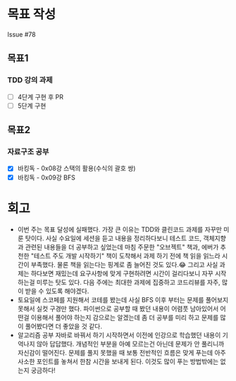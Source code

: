 # 목표 작성
Issue #78

## 목표1
### TDD 강의 과제
- [ ] 4단계 구현 후 PR
- [ ] 5단계 구현

## 목표2
### 자료구조 공부
- [x] 바킹독 - 0x08강 스택의 활용(수식의 괄호 쌍)
- [x] 바킹독 - 0x09강 BFS

# 회고
* 이번 주는 목표 달성에 실패했다. 가장 큰 이유는 TDD와 클린코드 과제를 자꾸만 미룬 탓이다. 사실 수요일에 세션을 듣고 내용을 정리하다보니 테스트 코드, 객체지향과 관련된 내용들을 더 공부하고 싶었는데 마침 주문한 "오브젝트" 책과, 에버가 추천한 "테스트 주도 개발 시작하기" 책이 도착해서 과제 하기 전에 책 읽을 읽느라 시간이 부족했다. 물론 책을 읽는다는 핑계로 좀 늘어진 것도 있다.😂 그리고 사실 과제는 하다보면 재밌는데 요구사항에 맞게 구현하려면 시간이 걸리다보니 자꾸 시작하는걸 미루는 탓도 있다. 다음 주에는 최대한 과제에 집중하고 코드리뷰를 자주, 많이 받을 수 있도록 해야겠다.
* 토요일에 스코페를 지원해서 코테를 봤는데 사실 BFS 이후 부터는 문제를 풀어보지 못해서 실컷 구경만 했다. 파이썬으로 공부할 때 봤던 내용이 어렴풋 남아있어서 어떤걸 이용해서 풀어야 하는지 감으로는 알겠는데 좀 더 공부를 미리 하고 문제를 많이 풀어봤다면 더 좋았을 것 같다.
* 알고리즘 공부 자바로 바꿔서 하기 시작하면서 이전에 인강으로 학습했던 내용이 기억나지 않아 답답했다. 개념적인 부분을 아예 모르는건 아닌데 문제가 안 풀리니까 자신감이 떨어진다. 문제를 풀지 못했을 때 보통 전반적인 흐름은 맞게 푸는데 아주 사소한 포인트를 놓쳐서 한참 시간을 보내게 된다. 이것도 많이 푸는 방법밖에는 없는지 궁금하다!